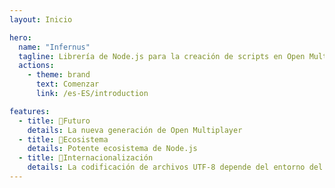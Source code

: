 ```yaml
---
layout: Inicio

hero:
  name: "Infernus"
  tagline: Librería de Node.js para la creación de scripts en Open Multiplayer
  actions:
    - theme: brand
      text: Comenzar
      link: /es-ES/introduction

features:
  - title: 🥳Futuro
    details: La nueva generación de Open Multiplayer
  - title: 🚀Ecosistema
    details: Potente ecosistema de Node.js
  - title: 🎉Internacionalización
    details: La codificación de archivos UTF-8 depende del entorno del cliente del jugador.
---
```

